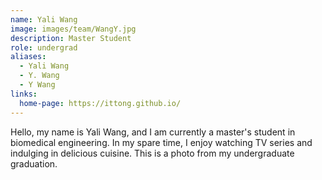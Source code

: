 ```yaml
---
name: Yali Wang
image: images/team/WangY.jpg
description: Master Student
role: undergrad
aliases:
  - Yali Wang
  - Y. Wang
  - Y Wang
links:
  home-page: https://ittong.github.io/
---
```


Hello, my name is Yali Wang, and I am currently a master's student in biomedical engineering. In my spare time, I enjoy watching TV series and indulging in delicious cuisine. This is a photo from my undergraduate graduation.